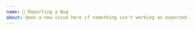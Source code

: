 ```yaml
---
name: 🐛 Reporting a Bug
about: Open a new issue here if something isn't working as expected.
---
```


<!--

Thanks for taking the time to file a helpful issue report!

Before reporting a bug, please first check for existing or closed issues
and read the instructions for filing a bug report:

https://github.com/apollographql/federation/blob/HEAD/CONTRIBUTING.md#reporting-bugs

### This bug report should include:

- [ ] A short, but descriptive title. The title doesn't need "Apollo" in it.
- [ ] When a published package is being used, the package management system
      it is published in along with the specific names and versions.
- [ ] If applicable, the last version(s) where the problem did _not_ occur.
- [ ] The expected behavior.
- [ ] The actual behavior.
- [ ] A **simple**, runnable reproduction!
      Please make a GitHub repository that anyone can clone and run and see the
      problem.

Please make sure that you include the following information to ensure that
your issue is actionable. If you don't follow the above template, your issue
may end up being closed without anyone looking at it carefully.

We appreciate your help!

-->
